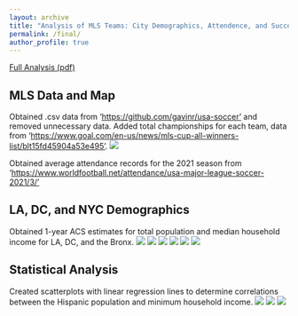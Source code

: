 ```yaml
---
layout: archive
title: "Analysis of MLS Teams: City Demographics, Attendence, and Success"
permalink: /final/
author_profile: true
---
```


<a href="/files/Weaver_486_FinalPaper.pdf">Full Analysis (pdf)</a>

## MLS Data and Map
Obtained .csv data from ‘https://github.com/gavinr/usa-soccer’ and removed unnecessary data. Added total championships for each team, data from ‘https://www.goal.com/en-us/news/mls-cup-all-winners-list/blt15fd45904a53e495’.
<img src='/images/MLS_Team_Map.png'>

Obtained average attendance records for the 2021 season from ‘https://www.worldfootball.net/attendance/usa-major-league-soccer-2021/3/’

## LA, DC, and NYC Demographics
Obtained 1-year ACS estimates for total population and median household income for LA, DC, and the Bronx.
<img src='/images/LA_Hisp_plot.png'>
<img src='/images/LA_mhhi_plot.png'>
<img src='/images/DC_Hisp_plot.png'>
<img src='/images/DC_mhhi_plot.png'>
<img src='/images/NYC_Hisp_plot.png'>
<img src='/images/NYC_mhhi_plot.png'>

## Statistical Analysis
Created scatterplots with linear regression lines to determine correlations between the Hispanic population and minimum household income.
<img src='/images/LA_reg.PNG'>
<img src='/images/NYC_reg.PNG'>
<img src='/images/DC_reg.PNG'>
